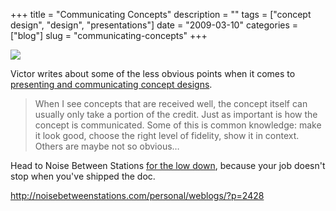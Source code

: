 +++
title = "Communicating Concepts"
description = ""
tags = ["concept design", "design", "presentations"]
date = "2009-03-10"
categories = ["blog"]
slug = "communicating-concepts"
+++



  <div class="notebook-screenshot"><a href="http://noisebetweenstations.com/personal/weblogs/?p=2428"><img src="//konigi.com/media/bluga/wt49b6bce584944.jpg"/></a></div><p>Victor writes about some of the less obvious points when it comes to <a href="http://noisebetweenstations.com/personal/weblogs/?p=2428#ixzz09NckdxRg">presenting and communicating concept designs</a>.</p>
<blockquote><p>When I see concepts that are received well, the concept itself can usually only take a portion of the credit. Just as important is how the concept is communicated. Some of this is common knowledge: make it look good, choose the right level of fidelity, show it in context. Others are maybe not so obvious…</p></blockquote>
<p>Head to Noise Between Stations <a href="http://noisebetweenstations.com/personal/weblogs/?p=2428">for the low down</a>, because your job doesn't stop when you've shipped the doc.</p>
    
  <a href="http://noisebetweenstations.com/personal/weblogs/?p=2428">http://noisebetweenstations.com/personal/weblogs/?p=2428</a>
